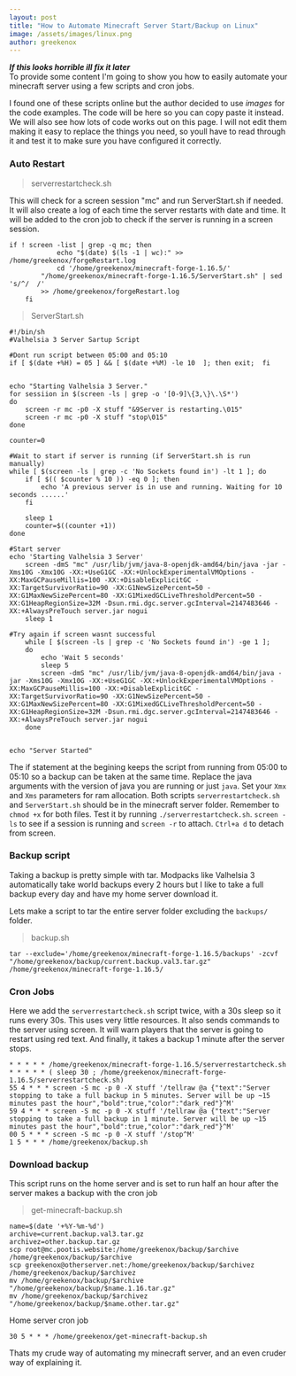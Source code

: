 ```yaml
---
layout: post
title: "How to Automate Minecraft Server Start/Backup on Linux"
image: /assets/images/linux.png
author: greekenox
---
```

***If this looks horrible ill fix it later***  
To provide some content I'm going to show you how to easily automate your minecraft server using a few scripts and cron jobs.  

I found one of these scripts online but the author decided to use *images* for the code examples. The code will be here so you can copy paste it instead. We will also see how lots of code works out on this page. I will not edit them making it easy to replace the things you need, so youll have to read through it and test it to make sure you have configured it correctly.  
  
### Auto Restart
>serverrestartcheck.sh   

This will check for a screen session "mc" and run ServerStart.sh if needed. It will also create a log of each time the server restarts with date and time. It will be added to the cron job to check if the server is running in a screen session.

```shell
if ! screen -list | grep -q mc; then
	        echo "$(date) $(ls -1 | wc):" >> /home/greekenox/forgeRestart.log 
	        cd '/home/greekenox/minecraft-forge-1.16.5/'
		"/home/greekenox/minecraft-forge-1.16.5/ServerStart.sh" | sed 's/^/  /'
		>> /home/greekenox/forgeRestart.log 
	fi
```  
  

>ServerStart.sh  

```shell
#!/bin/sh
#Valhelsia 3 Server Sartup Script

#Dont run script between 05:00 and 05:10
if [ $(date +%H) = 05 ] && [ $(date +%M) -le 10  ]; then exit;  fi 


echo "Starting Valhelsia 3 Server."
for sessiion in $(screen -ls | grep -o '[0-9]\{3,\}\.\S*')
do
	screen -r mc -p0 -X stuff "&9Server is restarting.\015"
	screen -r mc -p0 -X stuff "stop\015"
done

counter=0

#Wait to start if server is running (if ServerStart.sh is run manually)
while [ $(screen -ls | grep -c 'No Sockets found in') -lt 1 ]; do
	if [ $(( $counter % 10 )) -eq 0 ]; then
		echo 'A previous server is in use and running. Waiting for 10 seconds ......'
	fi

	sleep 1
	counter=$((counter +1))
done

#Start server
echo 'Starting Valhelsia 3 Server'
	screen -dmS "mc" /usr/lib/jvm/java-8-openjdk-amd64/bin/java -jar -Xms10G -Xmx10G -XX:+UseG1GC -XX:+UnlockExperimentalVMOptions -XX:MaxGCPauseMillis=100 -XX:+DisableExplicitGC -XX:TargetSurvivorRatio=90 -XX:G1NewSizePercent=50 -XX:G1MaxNewSizePercent=80 -XX:G1MixedGCLiveThresholdPercent=50 -XX:G1HeapRegionSize=32M -Dsun.rmi.dgc.server.gcInterval=2147483646 -XX:+AlwaysPreTouch server.jar nogui
	sleep 1

#Try again if screen wasnt successful
	while [ $(screen -ls | grep -c 'No Sockets found in') -ge 1 ];
	do
		echo 'Wait 5 seconds'
		sleep 5
		screen -dmS "mc" /usr/lib/jvm/java-8-openjdk-amd64/bin/java -jar -Xms10G -Xmx10G -XX:+UseG1GC -XX:+UnlockExperimentalVMOptions -XX:MaxGCPauseMillis=100 -XX:+DisableExplicitGC -XX:TargetSurvivorRatio=90 -XX:G1NewSizePercent=50 -XX:G1MaxNewSizePercent=80 -XX:G1MixedGCLiveThresholdPercent=50 -XX:G1HeapRegionSize=32M -Dsun.rmi.dgc.server.gcInterval=2147483646 -XX:+AlwaysPreTouch server.jar nogui
	done


echo "Server Started"
``` 
  
The if statement at the begining keeps the script from running from 05:00 to 05:10 so a backup can be taken at the same time. Replace the java arguments with the version of java you are running or just `java`. Set your `Xmx` and `Xms` parameters for ram allocation. Both scripts `serverrestartcheck.sh` and `ServerStart.sh` should be in the minecraft server folder. Remember to `chmod +x` for both files. Test it by running `./serverrestartcheck.sh`. `screen -ls` to see if a session is running and `screen -r` to attach. `Ctrl+a d` to detach from screen.  
  
### Backup script  
  
Taking a backup is pretty simple with tar. Modpacks like Valhelsia 3 automatically take world backups every 2 hours but I like to take a full backup every day and have my home server download it.  

Lets make a script to tar the entire server folder excluding the `backups/` folder.  
>backup.sh  

```shell 
tar --exclude='/home/greekenox/minecraft-forge-1.16.5/backups' -zcvf "/home/greekenox/backup/current.backup.val3.tar.gz" /home/greekenox/minecraft-forge-1.16.5/
```

  
### Cron Jobs
Here we add the `serverrestartcheck.sh` script twice, with a 30s sleep so it runs every 30s. This uses very little resources. It also sends commands to the server using screen. It will warn players that the server is going to restart using red text. And finally, it takes a backup 1 minute after the server stops.  

```shell
* * * * * /home/greekenox/minecraft-forge-1.16.5/serverrestartcheck.sh  
* * * * * ( sleep 30 ; /home/greekenox/minecraft-forge-1.16.5/serverrestartcheck.sh)  
55 4 * * * screen -S mc -p 0 -X stuff '/tellraw @a {"text":"Server stopping to take a full backup in 5 minutes. Server will be up ~15 minutes past the hour","bold":true,"color":"dark_red"}^M'  
59 4 * * * screen -S mc -p 0 -X stuff '/tellraw @a {"text":"Server stopping to take a full backup in 1 minute. Server will be up ~15 minutes past the hour","bold":true,"color":"dark_red"}^M'  
00 5 * * * screen -S mc -p 0 -X stuff '/stop^M'  
1 5 * * * /home/greekenox/backup.sh  
```
  
### Download backup  

This script runs on the home server and is set to run half an hour after the server makes a backup with the cron job   
>get-minecraft-backup.sh  
  
```shell
name=$(date '+%Y-%m-%d')
archive=current.backup.val3.tar.gz
archivez=other.backup.tar.gz
scp root@mc.pootis.website:/home/greekenox/backup/$archive /home/greekenox/backup/$archive
scp greekenox@otherserver.net:/home/greekenox/backup/$archivez /home/greekenox/backup/$archivez
mv /home/greekenox/backup/$archive "/home/greekenox/backup/$name.1.16.tar.gz"
mv /home/greekenox/backup/$archivez "/home/greekenox/backup/$name.other.tar.gz"
```
  
Home server cron job
```shell 
30 5 * * * /home/greekenox/get-minecraft-backup.sh
```

Thats my crude way of automating my minecraft server, and an even cruder way of explaining it. 
